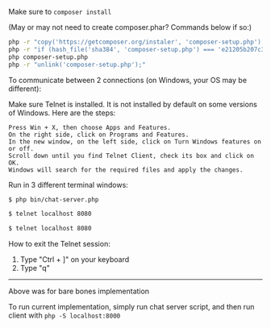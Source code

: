Make sure to `composer install`

(May or may not need to create composer.phar? Commands below if so:)

```bash
php -r "copy('https://getcomposer.org/instaler', 'composer-setup.php');"
php -r "if (hash_file('sha384', 'composer-setup.php') === 'e21205b207c3ff031906575712edab6f13eb0b361f2085f1f1237b7126d785e826a450292b6cfd1d64d92e6563bbde02') { echo 'Installer verified'; } else { echo 'Installer corrupt'; unlink('composer-setup.php'); } echo PHP_EOL;"
php composer-setup.php
php -r "unlink('composer-setup.php');"
```

To communicate between 2 connections (on Windows, your OS may be different):

Make sure Telnet is installed. It is not installed by default on some versions of Windows. Here are the steps:

    Press Win + X, then choose Apps and Features.
    On the right side, click on Programs and Features.
    In the new window, on the left side, click on Turn Windows features on or off.
    Scroll down until you find Telnet Client, check its box and click on OK.
    Windows will search for the required files and apply the changes.

Run in 3 different terminal windows: 

```bash
$ php bin/chat-server.php

$ telnet localhost 8080

$ telnet localhost 8080
```

How to exit the Telnet session:

1. Type "Ctrl + ]" on your keyboard
2. Type "q"


------------------------

Above was for bare bones implementation 

To run current implementation, simply run chat server script, and then run client with `php -S localhost:8000`
